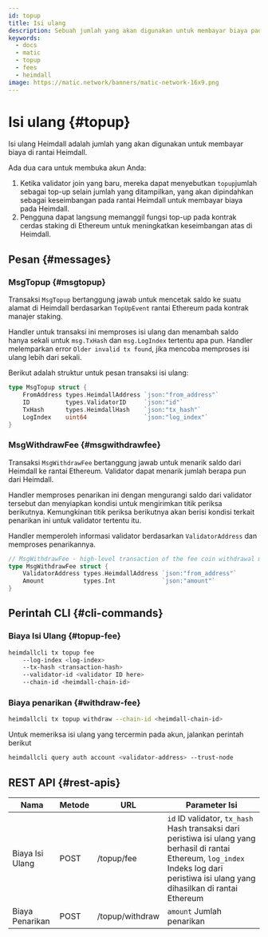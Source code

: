 ```yaml
---
id: topup
title: Isi ulang
description: Sebuah jumlah yang akan digunakan untuk membayar biaya pada rantai Heimdall
keywords:
  - docs
  - matic
  - topup
  - fees
  - heimdall
image: https://matic.network/banners/matic-network-16x9.png
---
```


# Isi ulang {#topup}

Isi ulang Heimdall adalah jumlah yang akan digunakan untuk membayar biaya di rantai Heimdall.

Ada dua cara untuk membuka akun Anda:

1. Ketika validator join yang baru, mereka dapat menyebutkan `topup`jumlah sebagai top-up selain jumlah yang ditampilkan, yang akan dipindahkan sebagai keseimbangan pada rantai Heimdall untuk membayar biaya pada Heimdall.
2. Pengguna dapat langsung memanggil fungsi top-up pada kontrak cerdas staking di Ethereum untuk meningkatkan keseimbangan atas di Heimdall.

## Pesan {#messages}

### MsgTopup {#msgtopup}

Transaksi `MsgTopup` bertanggung jawab untuk mencetak saldo ke suatu alamat di Heimdall berdasarkan `TopUpEvent` rantai Ethereum pada kontrak manajer staking.

Handler untuk transaksi ini memproses isi ulang dan menambah saldo hanya sekali untuk `msg.TxHash` dan `msg.LogIndex` tertentu apa pun. Handler melemparkan error `Older invalid tx found`, jika mencoba memproses isi ulang lebih dari sekali.

Berikut adalah struktur untuk pesan transaksi isi ulang:

```go
type MsgTopup struct {
	FromAddress types.HeimdallAddress `json:"from_address"`
	ID          types.ValidatorID     `json:"id"`
	TxHash      types.HeimdallHash    `json:"tx_hash"`
	LogIndex    uint64                `json:"log_index"`
}
```

### MsgWithdrawFee {#msgwithdrawfee}

Transaksi `MsgWithdrawFee` bertanggung jawab untuk menarik saldo dari Heimdall ke rantai Ethereum. Validator dapat menarik jumlah berapa pun dari Heimdall.

Handler memproses penarikan ini dengan mengurangi saldo dari validator tersebut dan menyiapkan kondisi untuk mengirimkan titik periksa berikutnya. Kemungkinan titik periksa berikutnya akan berisi kondisi terkait penarikan ini untuk validator tertentu itu.

Handler memperoleh informasi validator berdasarkan `ValidatorAddress` dan memproses penarikannya.

```go
// MsgWithdrawFee - high-level transaction of the fee coin withdrawal module
type MsgWithdrawFee struct {
	ValidatorAddress types.HeimdallAddress `json:"from_address"`
	Amount           types.Int             `json:"amount"`
}
```

## Perintah CLI {#cli-commands}

### Biaya Isi Ulang {#topup-fee}

```bash
heimdallcli tx topup fee
	--log-index <log-index>
	--tx-hash <transaction-hash>
	--validator-id <validator ID here>
	--chain-id <heimdall-chain-id>
```

### Biaya penarikan {#withdraw-fee}

```bash
heimdallcli tx topup withdraw --chain-id <heimdall-chain-id>
```

Untuk memeriksa isi ulang yang tercermin pada akun, jalankan perintah berikut

```bash
heimdallcli query auth account <validator-address> --trust-node
```

## REST API {#rest-apis}

| Nama | Metode | URL | Parameter Isi |
|----------------------|------|------------------|-------------------------------------------------------------------------------------------------------------------------------------------------|
| Biaya Isi Ulang | POST | /topup/fee | `id` ID validator, `tx_hash` Hash transaksi dari peristiwa isi ulang yang berhasil di rantai Ethereum, `log_index` Indeks log dari peristiwa isi ulang yang dihasilkan di rantai Ethereum |
| Biaya Penarikan | POST | /topup/withdraw | `amount` Jumlah penarikan |
